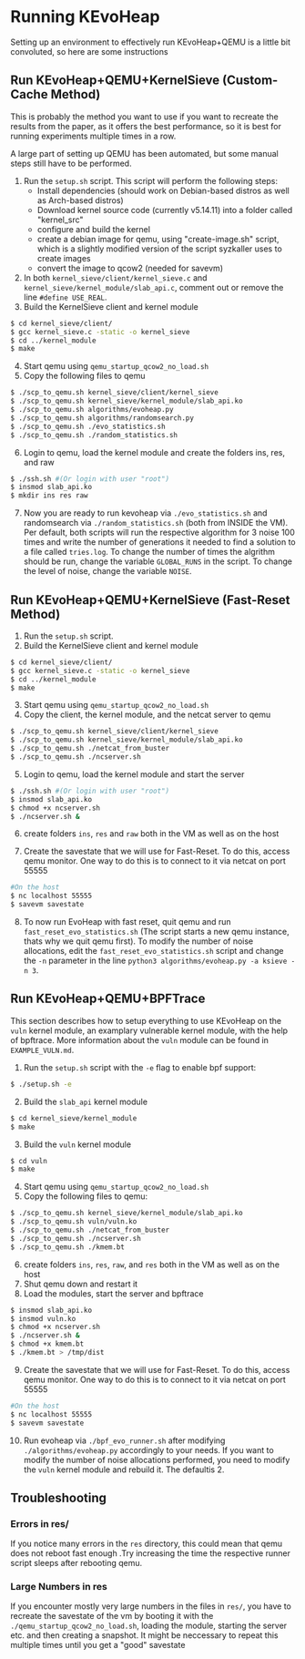 # Running KEvoHeap
Setting up an environment to effectively run KEvoHeap+QEMU is a little bit convoluted, so here are some instructions

## Run KEvoHeap+QEMU+KernelSieve (Custom-Cache Method)
This is probably the method you want to use if you want to recreate the results from the paper, as it offers the best performance, so it is best for running experiments multiple times in a row.

A large part of setting up QEMU has been automated, but some manual steps still have to be performed.

1. Run the `setup.sh` script. This script will perform the following steps:
    - Install dependencies (should work on Debian-based distros as well as Arch-based distros)
    - Download kernel source code (currently v5.14.11) into a folder called "kernel_src"
    - configure and build the kernel
    - create a debian image for qemu, using "create-image.sh" script, which is a slightly modified version of the script syzkaller uses to create images
    - convert the image to qcow2 (needed for savevm)
2. In both `kernel_sieve/client/kernel_sieve.c` and `kernel_sieve/kernel_module/slab_api.c`, comment out or remove the line `#define USE_REAL`. 
3. Build the KernelSieve client and kernel module
```bash
$ cd kernel_sieve/client/
$ gcc kernel_sieve.c -static -o kernel_sieve
$ cd ../kernel_module
$ make
```
4. Start qemu using `qemu_startup_qcow2_no_load.sh`
5. Copy the following files to qemu
```bash
$ ./scp_to_qemu.sh kernel_sieve/client/kernel_sieve
$ ./scp_to_qemu.sh kernel_sieve/kernel_module/slab_api.ko
$ ./scp_to_qemu.sh algorithms/evoheap.py
$ ./scp_to_qemu.sh algorithms/randomsearch.py
$ ./scp_to_qemu.sh ./evo_statistics.sh
$ ./scp_to_qemu.sh ./random_statistics.sh
```
6. Login to qemu, load the kernel module and create the folders ins, res, and raw
```bash
$ ./ssh.sh #(Or login with user "root")
$ insmod slab_api.ko
$ mkdir ins res raw
```
7. Now you are ready to run kevoheap via `./evo_statistics.sh` and randomsearch via `./random_statistics.sh` (both from INSIDE the VM). Per default, both scripts will run the respective algorithm for 3 noise 100 times and write the number of generations it needed to find a solution to a file called `tries.log`. To change the number of times the algrithm should be run, change the variable `GLOBAL_RUNS` in the script. To change the level of noise, change the variable `NOISE`.

## Run KEvoHeap+QEMU+KernelSieve (Fast-Reset Method)
1. Run the `setup.sh` script.
2. Build the KernelSieve client and kernel module
```bash
$ cd kernel_sieve/client/
$ gcc kernel_sieve.c -static -o kernel_sieve
$ cd ../kernel_module
$ make
```
3. Start qemu using `qemu_startup_qcow2_no_load.sh`
4. Copy the client, the kernel module, and the netcat server to qemu
```bash
$ ./scp_to_qemu.sh kernel_sieve/client/kernel_sieve
$ ./scp_to_qemu.sh kernel_sieve/kernel_module/slab_api.ko
$ ./scp_to_qemu.sh ./netcat_from_buster
$ ./scp_to_qemu.sh ./ncserver.sh
```
5. Login to qemu, load the kernel module and start the server
```bash
$ ./ssh.sh #(Or login with user "root")
$ insmod slab_api.ko
$ chmod +x ncserver.sh
$ ./ncserver.sh &
```

6. create folders `ins`, `res` and `raw` both in the VM as well as on the host

7. Create the savestate that we will use for Fast-Reset. To do this, access qemu monitor. One way to do this is to connect to it via netcat on port 55555
```bash
#On the host
$ nc localhost 55555
$ savevm savestate
```
8. To now run EvoHeap with fast reset, quit qemu and run `fast_reset_evo_statistics.sh` (The script starts a new qemu instance, thats why we quit qemu first). To modify the number of noise allocations, edit the `fast_reset_evo_statistics.sh` script and change the `-n` parameter in the line `python3 algorithms/evoheap.py -a ksieve -n 3`.


## Run KEvoHeap+QEMU+BPFTrace
This section describes how to setup everything to use KEvoHeap on the `vuln` kernel module, an examplary vulnerable kernel module, with the help of bpftrace. More information about the `vuln` module can be found in `EXAMPLE_VULN.md`.

1. Run the `setup.sh` script with the `-e` flag to enable bpf support:
```bash
$ ./setup.sh -e
```
2. Build the `slab_api` kernel module
```bash
$ cd kernel_sieve/kernel_module
$ make
```
3. Build the `vuln` kernel module
```bash
$ cd vuln
$ make
```
4. Start qemu using `qemu_startup_qcow2_no_load.sh`
5. Copy the following files to qemu:
```bash
$ ./scp_to_qemu.sh kernel_sieve/kernel_module/slab_api.ko
$ ./scp_to_qemu.sh vuln/vuln.ko
$ ./scp_to_qemu.sh ./netcat_from_buster
$ ./scp_to_qemu.sh ./ncserver.sh
$ ./scp_to_qemu.sh ./kmem.bt
```
6. create folders `ins`, `res`, `raw`, and `res` both in the VM as well as on the host
7. Shut qemu down and restart it
8. Load the modules, start the server and bpftrace
```bash
$ insmod slab_api.ko
$ insmod vuln.ko
$ chmod +x ncserver.sh
$ ./ncserver.sh &
$ chmod +x kmem.bt
$ ./kmem.bt > /tmp/dist
```
9. Create the savestate that we will use for Fast-Reset. To do this, access qemu monitor. One way to do this is to connect to it via netcat on port 55555
```bash
#On the host
$ nc localhost 55555
$ savevm savestate
```
10. Run evoheap via `./bpf_evo_runner.sh` after modifying `./algorithms/evoheap.py` accordingly to your needs. If you want to modify the number of noise allocations performed, you need to modify the `vuln` kernel module and rebuild it. The defaultis 2.

## Troubleshooting
### Errors in res/
If you notice many errors in the `res` directory, this could mean that qemu does not reboot fast enough .Try increasing the time the respective runner script sleeps after rebooting qemu.

### Large Numbers in res
If you encounter mostly very large numbers in the files in `res/`, you have to recreate the savestate of the vm by booting it with the `./qemu_startup_qcow2_no_load.sh`, loading the module, starting the server etc. and then creating a snapshot. It might be neccessary to repeat this multiple times until you get a "good" savestate
